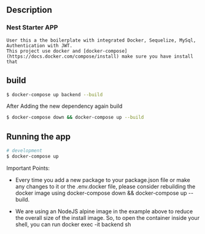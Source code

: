 
## Description

### Nest Starter APP
    User this a the boilerplate with integrated Docker, Sequelize, MySql, Authentication with JWT.
    This project use docker and [docker-compose](https://docs.docker.com/compose/install) make sure you have install that
## build 

```bash
$ docker-compose up backend --build
```
After Adding the new dependency again build
```bash
$ docker-compose down && docker-compose up --build
```

## Running the app

```bash
# development
$ docker-compose up

```


Important Points:

* Every time you add a new package to your package.json file or make any changes to it or the .env.docker file, please consider rebuilding the docker image using docker-compose down && docker-compose up --build.

* We are using an NodeJS alpine image in the example above to reduce the overall size of the install image. So, to open the container inside your shell, you can run docker exec -it backend sh